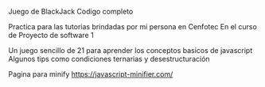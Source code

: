 Juego de BlackJack
Codigo completo

Practica para las tutorias brindadas por mi persona en Cenfotec
En el curso de Proyecto de software 1

Un juego sencillo de 21 para aprender los conceptos basicos de javascript
Algunos tips como condiciones ternarias y desestructuración 

Pagina para minify
https://javascript-minifier.com/